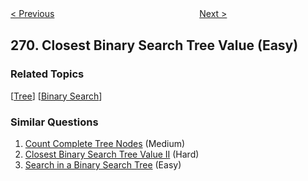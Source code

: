 <!--|This file generated by command(leetcode description); DO NOT EDIT.    |-->
<!--+----------------------------------------------------------------------+-->
<!--|@author    openset <openset.wang@gmail.com>                           |-->
<!--|@link      https://github.com/openset                                 |-->
<!--|@home      https://github.com/openset/leetcode                        |-->
<!--+----------------------------------------------------------------------+-->

[< Previous](https://github.com/openset/leetcode/tree/master/problems/alien-dictionary "Alien Dictionary")
　　　　　　　　　　　　　　　　
[Next >](https://github.com/openset/leetcode/tree/master/problems/encode-and-decode-strings "Encode and Decode Strings")

## 270. Closest Binary Search Tree Value (Easy)



### Related Topics
  [[Tree](https://github.com/openset/leetcode/tree/master/tag/tree/README.md)]
  [[Binary Search](https://github.com/openset/leetcode/tree/master/tag/binary-search/README.md)]

### Similar Questions
  1. [Count Complete Tree Nodes](https://github.com/openset/leetcode/tree/master/problems/count-complete-tree-nodes) (Medium)
  1. [Closest Binary Search Tree Value II](https://github.com/openset/leetcode/tree/master/problems/closest-binary-search-tree-value-ii) (Hard)
  1. [Search in a Binary Search Tree](https://github.com/openset/leetcode/tree/master/problems/search-in-a-binary-search-tree) (Easy)
